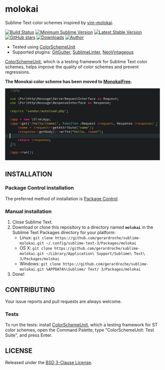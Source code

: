 # molokai

Sublime Text color schemes inspired by [vim-molokai](https://github.com/tomasr/molokai).

[![Build Status](https://img.shields.io/travis/gerardroche/sublime-molokai/master.svg?style=flat-square)](https://travis-ci.org/gerardroche/sublime-molokai) [![Minimum Sublime Version](https://img.shields.io/badge/sublime-%3E%3D%203.0-brightgreen.svg?style=flat-square)](https://sublimetext.com) [![Latest Stable Version](https://img.shields.io/github/tag/gerardroche/sublime-molokai.svg?style=flat-square&label=stable)](https://github.com/gerardroche/sublime-molokai/tags) [![GitHub stars](https://img.shields.io/github/stars/gerardroche/sublime-molokai.svg?style=flat-square)](https://github.com/gerardroche/sublime-molokai/stargazers) [![Downloads](https://img.shields.io/packagecontrol/dt/molokai.svg?style=flat-square)](https://packagecontrol.io/packages/molokai) [![Author](https://img.shields.io/badge/twitter-gerardroche-blue.svg?style=flat-square)](https://twitter.com/gerardroche)

* Tested using [ColorSchemeUnit](https://github.com/gerardroche/sublime_color_scheme_unit)
* Supported plugins: [GitGutter](https://github.com/jisaacks/GitGutter), [SublimeLinter](https://github.com/SublimeLinter/SublimeLinter3), [NeoVintageous](https://github.com/NeoVintageous/NeoVintageous)

[ColorSchemeUnit](https://github.com/gerardroche/sublime_color_scheme_unit), which is a testing framework for Sublime Text color schemes, helps improve the quality of color schemes and prevent regressions.

**The Monokai color scheme has been moved to [MonokaiFree](https://github.com/gerardroche/sublime-monokai-free).**

![Molokai screenshot](screenshot.png)

## INSTALLATION

### Package Control installation

The preferred method of installation is [Package Control](https://packagecontrol.io/browse/authors/gerardroche).

### Manual installation

1. Close Sublime Text.
2. Download or clone this repository to a directory named **`molokai`** in the Sublime Text Packages directory for your platform:
    * Linux: `git clone https://github.com/gerardroche/sublime-molokai.git ~/.config/sublime-text-3/Packages/molokai`
    * OS X: `git clone https://github.com/gerardroche/sublime-molokai.git ~/Library/Application\ Support/Sublime\ Text\ 3/Packages/molokai`
    * Windows: `git clone https://github.com/gerardroche/sublime-molokai.git %APPDATA%\Sublime/ Text/ 3/Packages/molokai`
3. Done!

## CONTRIBUTING

Your issue reports and pull requests are always welcome.

### Tests

To run the tests: install [ColorSchemeUnit](https://github.com/gerardroche/sublime_color_scheme_unit), which a testing framework for ST color schemes, open the Command Palette, type "ColorSchemeUnit: Test Suite", and press Enter.

## LICENSE

Released under the [BSD 3-Clause License](LICENSE).
